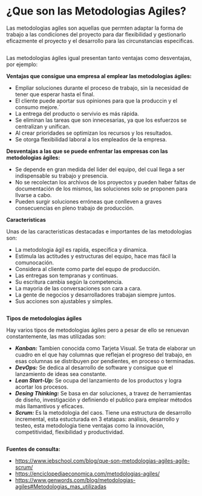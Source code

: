 # ¿Que son las Metodologias Agiles?

Las metodologias agiles son aquellas que permten adaptar la forma de trabajo a las condiciones del proyecto para dar flexibilidad y gestionarlo eficazmente el proyecto y el desarrollo para las circunstancias especificas.

<img src="https://www.luisan.net/blog/wp-content/uploads/2019/08/metodologias-agiles-scrum.png" alt="">

Las metodologias ágiles igual presentan tanto ventajas como desventajas, por ejemplo:

**Ventajas que consigue una empresa al emplear las metodologias ágiles:**

- Empliar soluciones durante el proceso de trabajo, sin la necesidad de tener que esperar hasta el final.
- El cliente puede aportar sus opiniones para que la produccin y el consumo mejore.´
- La entrega del producto o servivio es más rápida.
- Se eliminan las tareas que son innecesarias, ya que los esfuerzos se centralizan y unifican.
- Al crear prioridades se optimizan los recursos y los resultados.
- Se otorga flexibilidad laboral a los empleados de la empresa.

**Desventajas a las que se puede enfrentar las empresas con las metodologias ágiles:**

- Se depende en gran medida del lider del equipo, del cual llega a ser indispensable su trabajo y presencia.
- No se recolectan los archivos de los proyectos y pueden haber faltas de documentación de los mismos, las soluciones solo se proponen para llvarse a cabo.
- Pueden surgir soluciones erróneas que conlleven a graves consecuencias en pleno trabajo de producción.

**Caracteristicas**

Unas de las caracteristicas destacadas e importantes de las metodologias son:

- La metodologia ágil es rapida, especifica y dinamica.
- Estimula las actitudes y estructuras del equipo, hace mas fácil la comunocación.
- Considera al cliente como parte del equpo de producción.
- Las entregas son tempranas y continuas.
- Su escritura cambia según la competencia.
- La mayoria de las conversaciones son cara a cara.
- La gente de negocios y desarrolladores trabajan siempre juntos.
- Sus acciones son ajustables y simples.

<img src="https://decidesoluciones.es/wp-content/uploads/2013/07/metodolog%C3%ADas-%C3%A1giles-904x452.jpg" alt="">

**Tipos de metodologias ágiles**

Hay varios tipos de metodologias ágiles pero a pesar de ello se renuevan constantemente, las mas utilizadas son:
 
 - __*Kanban:*__ Tambien conocida como Tarjeta Visual. Se trata de elaborar un cuadro en el que hay columnas que reflejan el progreso del trabajo, en esas columnas se distribuyen por pendientes, en proceso o terminadas.
 - __*DevOps:*__ Se dedica al desarrollo de software y consigue que el lanzamiento de ideas sea constante.
 - __*Lean Start-Up:*__ Se ocupa del lanzamiento de los productos y logra acortar los procesos.
 - __*Desing Thinking:*__ Se basa en dar soluciones, a travez de herramientas de diseño, investigación y definiendo el publico para emplear métodos más llamantivos y eficaces.
 - __*Scrum:*__ Es la metodologia del caos. Tiene una estructura de desarrollo incremental, esta estucturada en 3 etatapas: análisis, desarrollo y testeo, esta metodologia tiene ventajas como la innovación, competitividad, flexibilidad y productividad.

<img src="https://www.ecured.cu/images/thumb/b/b5/Metodagil.jpg/260px-Metodagil.jpg" alt="">

**Fuentes de consulta:**

- https://www.iebschool.com/blog/que-son-metodologias-agiles-agile-scrum/
- https://enciclopediaeconomica.com/metodologias-agiles/
- https://www.genwords.com/blog/metodologias-agiles#Metodologias_mas_utilizadas
